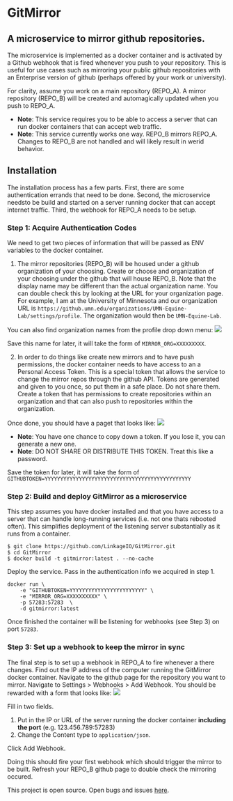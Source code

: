 # GitMirror
A microservice to mirror github repositories.
---------------------------------------------
The microservice is implemented as a docker container and is activated by a Github webhook that is fired whenever you push to your repository. This is useful for use cases such as mirroring your public github repositories with an Enterprise version of github (perhaps offered by your work or university).

For clarity, assume you work on a main repository (REPO_A). A mirror repository (REPO_B) will be created and automagically updated when you push to REPO_A.

- **Note**: This service requires you to be able to access a server that can run docker containers that can accept web traffic.
- **Note**: This service currently works one way. REPO_B mirrors REPO_A. Changes to REPO_B are not handled and will likely result in werid behavior.

## Installation
The installation process has a few parts. First, there are some authentication errands that need to be done. Second, the microservice needsto be build and started on a server running docker that can accept internet traffic. Third, the webhook for REPO_A needs to be setup.

### Step 1: Acquire Authentication Codes
We need to get two pieces of information that will be passed as ENV variables to the docker container.

1. The mirror repositories (REPO_B) will be housed under a github organization of your choosing. Create or choose and organization of your choosing under the github that will house REPO_B. Note that the display name may be different than the actual organization name. You can double check this by looking at the URL for your organization page. For example, I am at the University of Minnesota and our organization URL is `https://github.umn.edu/organizations/UMN-Equine-Lab/settings/profile`. The organization would then be `UMN-Equine-Lab`.

You can also find organization names from the profile drop down menu:
![](https://i.imgur.com/Zl8qexw.png)

Save this name for later, it will take the form of `MIRROR_ORG=XXXXXXXXX`.

2. In order to do things like create new mirrors and to have push permissions, the docker container needs to have access to an a Personal Access Token. This is a special token that allows the service to change the mirror repos through the github API. Tokens are generated and given to you once, so put them in a safe place. Do not share them. Create a token that has permissions to create repositories within an organization and that can also push to repositories within the organization.

Once done, you should have a paget that looks like:
![](https://i.imgur.com/3GMgz3p.png)

- **Note**: You have one chance to copy down a token. If you lose it, you can generate a new one.
- **Note**: DO NOT SHARE OR DISTRIBUTE THIS TOKEN. Treat this like a password.

Save the token for later, it will take the form of `GITHUBTOKEN=YYYYYYYYYYYYYYYYYYYYYYYYYYYYYYYYYYYYYYYYYYYYYYY`

### Step 2: Build and deploy GitMirror as a microservice
This step assumes you have docker installed and that you have access to a server that can handle long-running services (i.e. not one thats rebooted often). This simplifies deployment of the listening server substantially as it runs from a container.
```{bash}
$ git clone https://github.com/LinkageIO/GitMirror.git
$ cd GitMirror
$ docker build -t gitmirror:latest . --no-cache
```
Deploy the service. Pass in the authentication info we acquired in step 1. 
```{bash}
docker run \
    -e "GITHUBTOKEN=YYYYYYYYYYYYYYYYYYYYYYYY" \
    -e "MIRROR_ORG=XXXXXXXXXX" \
    -p 57283:57283  \
    -d gitmirror:latest
```
Once finished the container will be listening for webhooks (see Step 3) on port `57283`.

### Step 3: Set up a webhook to keep the mirror in sync
The final step is to set up a webhook in REPO_A to fire whenever a there changes. Find out the IP address of the computer running the GitMirror docker container. Navigate to the github page for the repository you want to mirror. Navigate to Settings > Webhooks > Add Webhook. You should be rewarded with a form that looks like:
![](https://i.imgur.com/5L02Q01.png)

Fill in two fields.
1. Put in the IP or URL of the server running the docker container **including the port** (e.g. 123.456.789:57283)
2. Change the Content type to `application/json`.

Click Add Webhook.

Doing this should fire your first webhook which should trigger the mirror to be built. Refresh your REPO_B github page to double check the mirroring occured.

This project is open source. Open bugs and issues [here](https://github.com/LinkageIO/GitMirror/issues).
